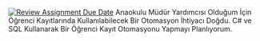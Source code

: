 [![Review Assignment Due Date](https://classroom.github.com/assets/deadline-readme-button-24ddc0f5d75046c5622901739e7c5dd533143b0c8e959d652212380cedb1ea36.svg)](https://classroom.github.com/a/QA5O9x4M)
Anaokulu Müdür Yardımcısı Olduğum İçin Öğrenci Kayıtlarında Kullanılabilecek Bir Otomasyon İhtiyacı Doğdu. C# ve SQL Kullanarak Bir Öğrenci Kayıt Otomasyonu Yapmayı Planlıyorum.
